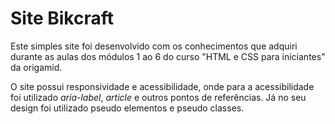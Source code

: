 # Site Bikcraft
Este simples site foi desenvolvido com os conhecimentos que adquiri durante as aulas dos módulos 1 ao 6 do curso "HTML e CSS para iniciantes" da origamid.

O site possui responsividade e acessibilidade, onde para a acessibilidade foi utilizado _aria-label_, _article_ e outros pontos de referências. Já no seu design foi utilizado pseudo elementos e pseudo classes.
